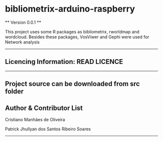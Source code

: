 # bibliometrix-arduino-raspberry

** Version 0.0.1 **

This project uses some R packages as bibliometrix, rworldmap and wordcloud. Besides these packages, VosViwer and Gephi were used for Network analysis


---

## Licencing Information: READ LICENCE
---
Project source can be downloaded from src folder
---


## Author & Contributor List

Cristiano Manhães de Oliveira

Patrick Jhullyan dos Santos Ribeiro Soares

---

